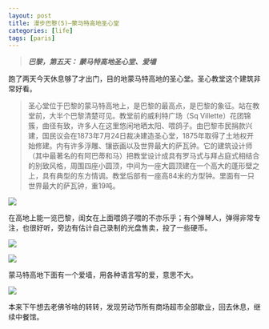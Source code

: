 ```yaml
---
layout: post
title: 漫步巴黎(5)—蒙马特高地圣心堂
categories: [life]
tags: [paris]
---
```


> ***巴黎，第五天： 蒙马特高地圣心堂、爱墙***

跑了两天今天休息够了才出门，目的地蒙马特高地的圣心堂。圣心教堂这个建筑非常好看。

> 圣心堂位于巴黎的蒙马特高地上，是巴黎的最高点，是巴黎的象征。站在教堂前，大半个巴黎清楚可见。教堂前的威利特广场（Sq Villette）花团锦簇，曲径有致，许多人在这里悠闲地晒太阳、喂鸽子。由巴黎市民捐款兴建，国民议会在1873年7月24日裁决建造圣心堂，1875年取得了土地权开始修建。内有许多浮雕、镶嵌画以及世界最大的萨瓦钟。它的建筑设计师（其中最著名的有阿巴蒂和马）把教堂设计成具有罗马式与拜占庭式相结合的别致风格，周围四座小圆顶，中间为一座大圆顶建在一个高大的蓬形壁之上，具有典型的东方情调。教堂后部有一座高84米的方型钟。里面有一只世界最大的萨瓦钟，重19吨。

![](http://mattma2009.qiniudn.com/20140501pairs%2F5day-1.jpg)

在高地上能一览巴黎，闺女在上面喂鸽子喂的不亦乐乎；有个弹琴人，弹得非常专注，也很好听，旁边有估计自己录制的光盘售卖，投了一些硬币。

![](http://mattma2009.qiniudn.com/20140501pairs%2F5day-3.jpg)

![](http://mattma2009.qiniudn.com/20140501pairs%2F5day-2.jpg)

蒙马特高地下面有一个爱墙，用各种语言写的爱，意思不大。

![](http://mattma2009.qiniudn.com/20140501pairs%2F5day-4.jpg)

本来下午想去老佛爷啥的转转，发现劳动节所有商场超市全部歇业，回去休息，继续中餐馆。
